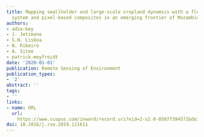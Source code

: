```yaml
---
title: Mapping smallholder and large-scale cropland dynamics with a flexible classification
  system and pixel-based composites in an emerging frontier of Mozambique
authors:
- adia-bey
- J. Jetimane
- S.N. Lisboa
- N. Ribeiro
- A. Sitoe
- patrick-meyfroidt
date: '2020-01-01'
publication: Remote Sensing of Environment
publication_types:
- '2'
abstract: ''
tags:
- ''
links:
- name: URL
  url: 
    https://www.scopus.com/inward/record.uri?eid=2-s2.0-85077394572&doi=10.1016%2fj.rse.2019.111611&partnerID=40&md5=974d3fea7c4e3f329253183f7cb86163
doi: 10.1016/j.rse.2019.111611
---
```

